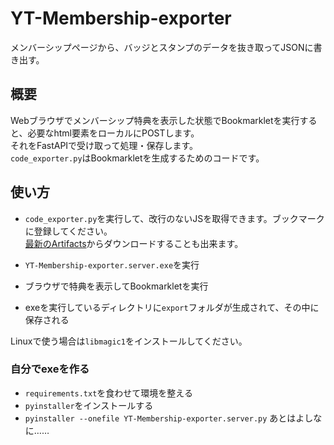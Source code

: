 # YT-Membership-exporter
メンバーシップページから、バッジとスタンプのデータを抜き取ってJSONに書き出す。


## 概要
Webブラウザでメンバーシップ特典を表示した状態でBookmarkletを実行すると、必要なhtml要素をローカルにPOSTします。  
それをFastAPIで受け取って処理・保存します。  
`code_exporter.py`はBookmarkletを生成するためのコードです。

## 使い方
- `code_exporter.py`を実行して、改行のないJSを取得できます。ブックマークに登録してください。  
[最新のArtifacts]( https://github.com/oz0820/YT-Membership-exporter/actions/workflows/bookmarklet.yml )からダウンロードすることも出来ます。
 
- `YT-Membership-exporter.server.exe`を実行  
- ブラウザで特典を表示してBookmarkletを実行
- exeを実行しているディレクトリに`export`フォルダが生成されて、その中に保存される

Linuxで使う場合は`libmagic1`をインストールしてください。

### 自分でexeを作る
- `requirements.txt`を食わせて環境を整える
- `pyinstaller`をインストールする
- `pyinstaller --onefile YT-Membership-exporter.server.py`
あとはよしなに……
